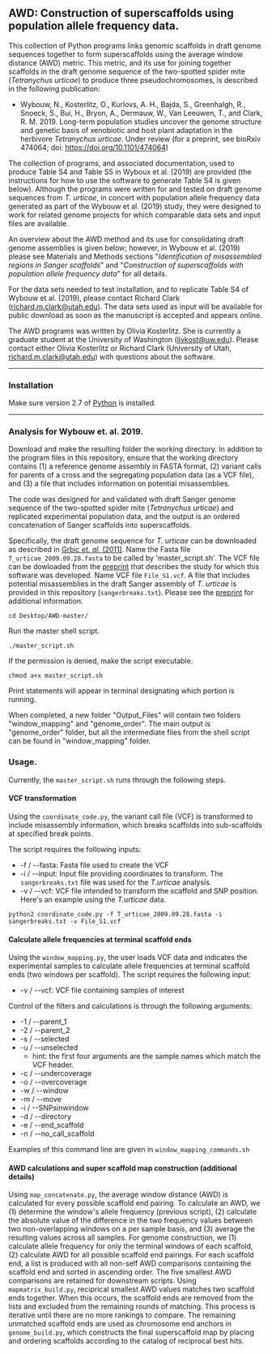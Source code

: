## AWD: Construction of superscaffolds using population allele frequency data. 

This collection of Python programs links genomic scaffolds in draft genome sequences together to form superscaffolds using the average window distance (AWD) metric. This metric, and its use for joining together scaffolds in the draft genome sequence of the two-spotted spider mite (*Tetranychus urticae*) to produce three pseudochromosomes, is described in the following publication:

- Wybouw, N., Kosterlitz, O., Kurlovs, A. H., Bajda, S., Greenhalgh, R., Snoeck, S., Bui, H., Bryon, A., Dermauw, W., Van Leeuwen, T., and Clark, R. M. 2019. Long-term population studies uncover the genome structure and genetic basis of xenobiotic and host plant adaptation in the herbivore *Tetranychus urticae*. Under review (for a preprint, see bioRxiv 474064; doi: https://doi.org/10.1101/474064)

The collection of programs, and associated documentation, used to produce Table S4 and Table S5 in Wyboux et al. (2019) are provided (the instructions for how to use the software to generate Table S4 is given below). Although the programs were written for and tested on draft genome sequences from *T. urticae*, in concert with population allele frequency data generated as part of the Wybouw et al. (2019) study, they were designed to work for related genome projects for which comparable data sets and input files are available.

An overview about the AWD method and its use for consolidating draft genome assemblies is given below; however, in Wybouw et al. (2019) please see Materials and Methods sections "*Identification of misassembled regions in Sanger scaffolds*" and "*Construction of superscaffolds with population allele frequency data*" for all details.

For the data sets needed to test installation, and to replicate Table S4 of Wybouw et al. (2019), please contact Richard Clark (richard.m.clark@utah.edu). The data sets used as input will be available for public download as soon as the manuscript is accepted and appears online.

The AWD programs was written by Olivia Kosterlitz. She is currently a graduate student at the University of Washington (livkost@uw.edu). Please contact either Olivia Kosterlitz or Richard Clark (University of Utah, richard.m.clark@utah.edu) with questions about the software.

---

### Installation

Make sure version 2.7 of [Python](https://www.python.org/download/releases/2.7/) is installed.

---

### Analysis for Wybouw et. al. 2019.

Download and make the resulting folder the working directory. In addition to the program files in this repository, ensure that the working directory contains (1) a reference genome assembly in FASTA format, (2) variant calls for parents of a cross and the segregating population data (as a VCF file), and (3) a file that includes information on potential misassemblies. 

The code was designed for and validated with draft Sanger genome sequence of the two-spotted spider mite (*Tetranychus urticae*) and replicated experimental population data, and the output is an ordered concatenation of Sanger scaffolds into superscaffolds. 

Specifically, the draft genome sequence for *T. urticae* can be downloaded as described in [Grbic *et. al.* (2011)](https://www.nature.com/articles/nature10640). Name the Fasta file `T_urticae_2009.09.28.fasta` to be called by 'master_script.sh'. The VCF file can be dowloaded from the [preprint](https://doi.org/10.1101/474064) that describes the study for which this software was developed. Name VCF file `File_S1.vcf`. A file that includes potential misassemblies in the draft Sanger assembly of *T. urticae* is provided in this repository (`sangerbreaks.txt`). Please see the [preprint](https://doi.org/10.1101/474064) for additional information. 

```
cd Desktop/AWD-master/
```
Run the master shell script.
```
./master_script.sh
```
If the permission is denied, make the script executable. 
```
chmod a+x master_script.sh
```
Print statements will appear in terminal designating which portion is running.

When completed, a new folder "Output_Files" will contain two folders "window_mapping" and "genome_order". The main output is "genome_order" folder, but all the intermediate files from the shell script can be found in "window_mapping" folder. 

### Usage. 

Currently, the `master_script.sh` runs through the following steps. 

#### VCF transformation

Using the `coordinate_code.py`, the variant call file (VCF) is transformed to include misassembly information, which breaks scaffolds into sub-scaffolds at specified break points. 

The script requires the following inputs:
- -f / --fasta: Fasta file used to create the VCF
- -i / --input: Input file providing coordinates to transform. The `sangerbreaks.txt` file was used for the *T.urticae* analysis.
- -v / --vcf: VCF file intended to transform the scaffold and SNP position. 
Here's an example using the *T.urticae* data. 
```
python2 coordinate_code.py -f T_urticae_2009.09.28.fasta -i sangerbreaks.txt -v File_S1.vcf
```

#### Calculate allele frequencies at terminal scaffold ends

Using the `window_mapping.py`, the user loads VCF data and indicates the experimental samples to calculate allele frequencies at terminal scaffold ends (two windows per scaffold). The script requires the following input:
- -v / --vcf: VCF file containing samples of interest

Control of the filters and calculations is through the following arguments:
- -1 / --parent_1
- -2 / --parent_2
- -s / --selected
- -u / --unselected
  - hint: the first four arguments are the sample names which match the VCF header. 
- -c / --undercoverage
- -o / --overcoverage
- -w / --window
- -m / --move
- -i / --SNPsinwindow
- -d / --directory
- -e / --end_scaffold
- -n / --no_call_scaffold

Examples of this command line are given in `window_mapping_commands.sh`

#### AWD calculations and super scaffold map construction (additional details)

Using `map_concatenate.py`, the average window distance (AWD) is calculated for every possible scaffold end pairing. To calculate an AWD, we (1) determine the window's allele frequency (previous script), (2) calculate the absolute value of the difference in the two frequency values between two non-overlapping windows on a per sample basis, and (3) average the resulting values across all samples. For genome construction, we (1) calculate allele frequency for only the terminal windows of each scaffold, (2) calculate AWD for all possible scaffold end pairings. For each scaffold end, a list is produced with all non-self AWD comparisons containing the scaffold end and sorted in ascending order. The five smallest AWD comparisons are retained for downstream scripts. Using `mapmatrix_build.py`, reciprical smallest AWD values matches two scaffold ends together. When this occurs, the scaffold ends are removed from the lists and excluded from the remaining rounds of matching. This process is iterative until there are no more rankings to compare. The remaining unmatched scaffold ends are used as chromosome end anchors in `genome_build.py`, which constructs the final superscaffold map by placing and ordering scaffolds according to the catalog of reciprocal best hits. 


